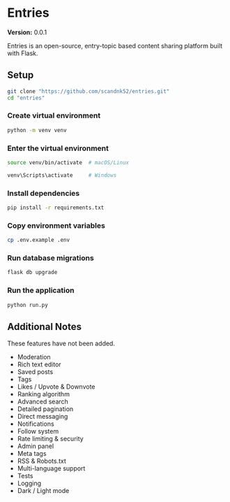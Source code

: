 # Entries

**Version:** 0.0.1

Entries is an open-source, entry-topic based content sharing platform built with Flask.

## Setup

```bash
git clone "https://github.com/scandnk52/entries.git"
cd "entries"
```

### Create virtual environment
```bash
python -m venv venv
```

### Enter the virtual environment
```bash
source venv/bin/activate  # macOS/Linux
```
```bash
venv\Scripts\activate     # Windows
```

### Install dependencies
```bash
pip install -r requirements.txt
```

### Copy environment variables
```bash
cp .env.example .env
```

### Run database migrations
```bash
flask db upgrade
```

### Run the application
```bash
python run.py
```

## Additional Notes

These features have not been added.

- Moderation
- Rich text editor
- Saved posts
- Tags
- Likes / Upvote & Downvote
- Ranking algorithm
- Advanced search
- Detailed pagination
- Direct messaging
- Notifications
- Follow system
- Rate limiting & security
- Admin panel
- Meta tags
- RSS & Robots.txt
- Multi-language support
- Tests
- Logging
- Dark / Light mode
